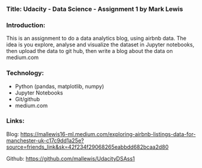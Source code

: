 
### Title:  Udacity - Data Science - Assignment 1 by Mark Lewis


### Introduction:
This is an assignment to do a data analytics blog, using airbnb data. The idea is you explore, analyse and visualize
the dataset in Jupyter notebooks, then upload the data to git hub, then write a blog about the data on medium.com

### Technology:
- Python (pandas, matplotlib, numpy)
- Jupyter Notebooks
- Git/github
- medium.com

### Links:

Blog: https://mallewis16-ml.medium.com/exploring-airbnb-listings-data-for-manchester-uk-c17c9dd1a25e?source=friends_link&sk=42f234f29068265eabbdd682bcaa2d80

Github: https://github.com/mallewis/UdacityDSAss1

